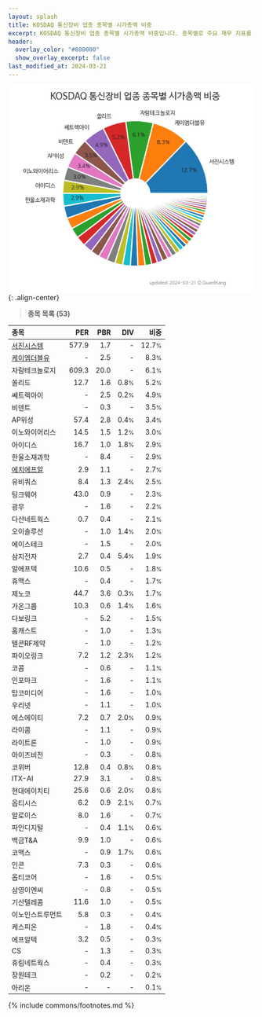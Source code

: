 ```yaml
---
layout: splash
title: KOSDAQ 통신장비 업종 종목별 시가총액 비중
excerpt: KOSDAQ 통신장비 업종 종목별 시가총액 비중입니다. 종목별로 주요 재무 지표를 함께 표시합니다.
header:
  overlay_color: "#800000"
  show_overlay_excerpt: false
last_modified_at: 2024-03-21
---
```



![KOSDAQ 통신장비 업종 종목별 시가총액 비중](/stats/sector/images/kosdaq_업종_통신장비_종목.png){: .align-center}


> **종목 목록 (53)**<a id="list"></a>

| **종목** | **PER** | **PBR** | **DIV** | **비중** |
| :------- | ------: | ------: | ------: | -------: |
| [서진시스템](/178320/) | 577.9 | 1.7 | - | 12.7<small>%</small> |
| [케이엠더블유](/032500/) | - | 2.5 | - | 8.3<small>%</small> |
| 자람테크놀로지 | 609.3 | 20.0 | - | 6.1<small>%</small> |
| 쏠리드 | 12.7 | 1.6 | 0.8<small>%</small> | 5.2<small>%</small> |
| 쎄트렉아이 | - | 2.5 | 0.2<small>%</small> | 4.9<small>%</small> |
| 비덴트 | - | 0.3 | - | 3.5<small>%</small> |
| AP위성 | 57.4 | 2.8 | 0.4<small>%</small> | 3.4<small>%</small> |
| 이노와이어리스 | 14.5 | 1.5 | 1.2<small>%</small> | 3.0<small>%</small> |
| 아이디스 | 16.7 | 1.0 | 1.8<small>%</small> | 2.9<small>%</small> |
| 한울소재과학 | - | 8.4 | - | 2.9<small>%</small> |
| [에치에프알](/230240/) | 2.9 | 1.1 | - | 2.7<small>%</small> |
| 유비쿼스 | 8.4 | 1.3 | 2.4<small>%</small> | 2.5<small>%</small> |
| 팅크웨어 | 43.0 | 0.9 | - | 2.3<small>%</small> |
| 광무 | - | 1.6 | - | 2.2<small>%</small> |
| 다산네트웍스 | 0.7 | 0.4 | - | 2.1<small>%</small> |
| 오이솔루션 | - | 1.0 | 1.4<small>%</small> | 2.0<small>%</small> |
| 에이스테크 | - | 1.5 | - | 2.0<small>%</small> |
| 삼지전자 | 2.7 | 0.4 | 5.4<small>%</small> | 1.9<small>%</small> |
| 알에프텍 | 10.6 | 0.5 | - | 1.8<small>%</small> |
| 휴맥스 | - | 0.4 | - | 1.7<small>%</small> |
| 제노코 | 44.7 | 3.6 | 0.3<small>%</small> | 1.7<small>%</small> |
| 가온그룹 | 10.3 | 0.6 | 1.4<small>%</small> | 1.6<small>%</small> |
| 다보링크 | - | 5.2 | - | 1.5<small>%</small> |
| 홈캐스트 | - | 1.0 | - | 1.3<small>%</small> |
| 텔콘RF제약 | - | 1.0 | - | 1.2<small>%</small> |
| 파이오링크 | 7.2 | 1.2 | 2.3<small>%</small> | 1.2<small>%</small> |
| 코콤 | - | 0.6 | - | 1.1<small>%</small> |
| 인포마크 | - | 1.6 | - | 1.1<small>%</small> |
| 탑코미디어 | - | 1.6 | - | 1.0<small>%</small> |
| 우리넷 | - | 1.1 | - | 1.0<small>%</small> |
| 에스에이티 | 7.2 | 0.7 | 2.0<small>%</small> | 0.9<small>%</small> |
| 라이콤 | - | 1.1 | - | 0.9<small>%</small> |
| 라이트론 | - | 1.0 | - | 0.9<small>%</small> |
| 아이즈비전 | - | 0.3 | - | 0.8<small>%</small> |
| 코위버 | 12.8 | 0.4 | 0.8<small>%</small> | 0.8<small>%</small> |
| ITX-AI | 27.9 | 3.1 | - | 0.8<small>%</small> |
| 현대에이치티 | 25.6 | 0.6 | 2.0<small>%</small> | 0.8<small>%</small> |
| 옵티시스 | 6.2 | 0.9 | 2.1<small>%</small> | 0.7<small>%</small> |
| 알로이스 | 8.0 | 1.6 | - | 0.7<small>%</small> |
| 파인디지털 | - | 0.4 | 1.1<small>%</small> | 0.6<small>%</small> |
| 백금T&A | 9.9 | 1.0 | - | 0.6<small>%</small> |
| 코맥스 | - | 0.9 | 1.7<small>%</small> | 0.6<small>%</small> |
| 인콘 | 7.3 | 0.3 | - | 0.6<small>%</small> |
| 옵티코어 | - | 1.6 | - | 0.5<small>%</small> |
| 삼영이엔씨 | - | 0.8 | - | 0.5<small>%</small> |
| 기산텔레콤 | 11.6 | 1.0 | - | 0.5<small>%</small> |
| 이노인스트루먼트 | 5.8 | 0.3 | - | 0.4<small>%</small> |
| 케스피온 | - | 1.8 | - | 0.4<small>%</small> |
| 에프알텍 | 3.2 | 0.5 | - | 0.3<small>%</small> |
| CS | - | 1.3 | - | 0.3<small>%</small> |
| 휴림네트웍스 | - | 0.4 | - | 0.3<small>%</small> |
| 장원테크 | - | 0.2 | - | 0.2<small>%</small> |
| 아리온 | - | - | - | 0.1<small>%</small> |

{% include commons/footnotes.md %}